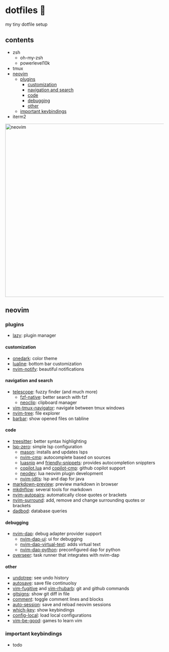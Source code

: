 # dotfiles 🌿

my tiny dotfile setup

## contents

- zsh
    - oh-my-zsh
    - powerlevel10k
- tmux
- [neovim](#neovim)
    - [plugins](#plugins)
        - [customization](#customization)
        - [navigation and search](#navigation-and-search)
        - [code](#code)
        - [debugging](#debugging)
        - [other](#other)
    - [important keybindings](#important-keybindings)
- iterm2

<img width="550" alt="neovim" src="https://user-images.githubusercontent.com/22449369/217314340-8e948cc9-386c-497e-a47c-2f8ca16254be.png">

## neovim

### plugins

- [lazy](https://github.com/folke/lazy.nvim): plugin manager

#### customization

- [onedark](https://github.com/navarasu/onedark.nvim): color theme
- [lualine](https://github.com/hoob3rt/lualine.nvim): bottom bar customization
- [nvim-notify](https://github.com/rcarriga/nvim-notify): beautiful notifications

#### navigation and search

- [telescope](https://github.com/nvim-telescope/telescope.nvim): fuzzy finder (and much more)
    - [fzf-native](https://github.com/nvim-telescope/telescope-fzf-native.nvim): better search with fzf
    - [neoclip](https://github.com/acksld/nvim-neoclip.lua): clipboard manager
- [vim-tmux-navigator](https://github.com/christoomey/vim-tmux-navigator): navigate between tmux windows
- [nvim-tree](https://github.com/nvim-tree/nvim-tree.lue): file explorer
- [barbar](romgrk/barbar.nvim): show opened files on tabline

#### code

- [treesitter](https://github.com/nvim-treesitter/nvim-treesitter): better syntax highlighting
- [lsp-zero](https://github.com/vonheikemen/lsp-zero.nvim): simple lsp configuration
    - [mason](https://github.com/williamboman/mason.nvim): installs and updates lsps
    - [nvim-cmp](https://github.com/hrsh4th/nvim-cmp): autocomplete based on sources
    - [luasnip](https://github.com/l3mon4d3/luasnip) and [friendly-snippets](https://github.com/rafamadriz/friendly-snippets): provides autocompletion snippters
    - [copilot.lua](https://github.com/zbirenbaum/copilot.lua) and [copilot-cmp](https://github.com/zbirenbaum/copilot-cmp): github copilot support
    - [neodev](https://github.com/folke/neodev.nvim): lua neovim plugin development
    - [nvim-jdtls](https://github.com/mfussenegger/nvim-jdtls): lsp and dap for java
- [markdown-preview](https://github.com/iamcco/markdown-preview): preview markdown in browser
- [mkdnflow](https://github.com/jakewvincent/mkdnflow.nvim): several tools for markdown
- [nvim-autopairs](https://github.com/windwp/nvim-autopairs): automatically close quotes or brackets
- [nvim-surround](https://github.com/kylechui/nvim-surround): add, remove and change surrounding quotes or brackets
- [dadbod](https://github.com/tpope/vim-dadbod): database queries

#### debugging

- [nvim-dap](https://github.com/mfussenegger/nvim-dap): debug adapter provider support
    - [nvim-dap-ui](https://github.com/rcarriga/nvim-dap-ui): ui for debugging
    - [nvim-dap-virtual-text](https://github.com/thehamsta/nvim-dap-virtual-text): adds virtual text 
    - [nvim-dap-python](https://github.com/mfussenegger/nvim-dap-python): preconfigured dap for python
- [overseer](https://github.com/stevearc/overseer.nvim): task runner that integrates with nvim-dap

#### other
- [undotree](https://github.com/mbbill/undotree): see undo history
- [autosave](https://github.com/pocco81/auto-save.nvim): save file continuolsy
- [vim-fugitive](https://github.com/tpope/vim-fugitive) and [vim-rhubarb](https://github.com/tpope/vim-rhubarb): git and github commands
- [gitsigns](https://github.com/lewis6991/gitsigns.nvim): show git diff in file
- [comment](https://github.com/numtostr/comment.nvim): toggle comment lines and blocks
- [auto-session](https://github.com/rmagatti/auto-session): save and reload neovim sessions
- [which-key](https://github.com/folke/which-key.nvim): show keybindings
- [config-local](https://github.com/klen/nvim-config-local): load local configurations
- [vim-be-good](https://github.com/theprimeagen/vim-be-good): games to learn vim

### important keybindings

- todo
